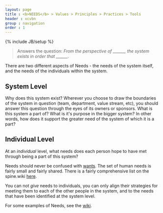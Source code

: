 ```yaml
---
layout: page
title : <b>NEEDS</b> > Values > Principles > Practices > Tools
header : xcvbn
group : navigation
order : 1
---
```

{% include JB/setup %}

> Answers the question: *From the perspective of ______, the system exists in order that ______.*

There are two different aspects of Needs - the needs of the system itself, and the needs of the individuals within the system.

## System Level
Why does this system exist? Wherever you choose to draw the boundaries of the system in question (team, department, value stream, etc), you should answer this question through the eyes of its owners or sponsors. What is this system a part of? What is it's purpose in the bigger system? In other words, how does it support the greater need of the system of which it is a part?

## Individual Level
At an *individual* level, what needs does each person hope to have met through being a part of this system?

Needs should never be confused with [wants](/faq/needvswant). The set of human needs is fairly small and fairly shared. There is a fairly comprehensive list on the spine.wiki [here](http://spine.wiki/need/NVCNeeds). 

You can not *give* needs to individuals, you can only align their strategies for meeting them to each of the other people in the system, and to the needs that have been identified at the system level.

For some examples of Needs, see the [wiki](http://spine.wiki/needs.html).
